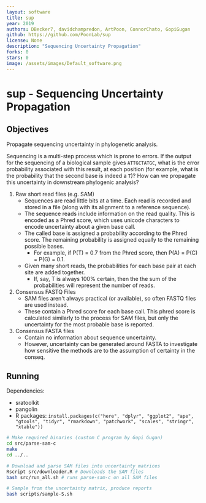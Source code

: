 ```yaml
---
layout: software
title: sup
year: 2019
authors: DBecker7, davidchampredon, ArtPoon, ConnorChato, GopiGugan
github: https://github.com/PoonLab/sup
license: None
description: "Sequencing Uncertainty Propagation"
forks: 0
stars: 0
image: /assets/images/Default_software.png
---
```


# sup - Sequencing Uncertainty Propagation

## Objectives

Propagate sequencing uncertainty in phylogenetic analysis.

Sequencing is a multi-step process which is prone to errors. If the output for the sequencing of a biological sample gives `ATTGCTATGC`, what is the error probability associated with this result, at each position (for example, what is the probability that the second base is indeed a `T`)? How can we propagate this uncertainty in downstream phylogenic analysis?



1. Raw short read files (e.g. SAM)
    - Sequences are read little bits at a time. Each read is recorded and stored in a file (along with its alignment to a reference sequence).
    - The sequence reads include information on the read quality. This is encoded as a Phred score, which uses unicode characters to encode uncertainty about a given base call.
    - The called base is assigned a probability according to the Phred score. The remaining probability is assigned equally to the remaining possible bases.
        - For example, if P(T) = 0.7 from the Phred score, then P(A) = P(C) = P(G) = 0.1.
    - Given many short reads, the probabilities for each base pair at each site are added together.
        - If, say, T is always 100% certain, then the the sum of the probabilities will represent the number of reads.
2. Consensus FASTQ Files
    - SAM files aren't always practical (or available), so often FASTQ files are used instead.
    - These contain a Phred score for each base call. This phred score is calculated similarly to the process for SAM files, but only the uncertainty for the most probable base is reported.
3. Consensus FASTA files
    - Contain no information about sequence uncertainty.
    - However, uncertainty can be generated around FASTA to investigate how sensitive the methods are to the assumption of certainty in the conseq.

## Running

Dependencies:

- sratoolkit
- pangolin
- R packages: `install.packages(c("here", "dplyr", "ggplot2", "ape", "gtools", "tidyr", "rmarkdown", "patchwork", "scales", "stringr", "xtable"))`

```sh
# Make required binaries (custom C program by Gopi Gugan)
cd src/parse-sam-c
make
cd ../..

# Download and parse SAM files into uncertainty matrices
Rscript src/downloader.R # Downloads the SAM files
bash src/run_all.sh # runs parse-sam-c on all SAM files

# Sample from the uncertainty matrix, produce reports
bash scripts/sample-S.sh
```

